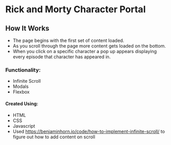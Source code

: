 # Rick and Morty Character Portal

## How It Works
* The page begins with the first set of content loaded.
* As you scroll through the page more content gets loaded on the bottom.
* When you click on a specific character a pop up appears displaying every episode that character has appeared in.

### Functionality:
* Infinite Scroll
* Modals
* Flexbox

#### Created Using:
* HTML
* CSS
* Javascript
* Used https://benjaminhorn.io/code/how-to-implement-infinite-scroll/ to figure out how to add content on scroll
